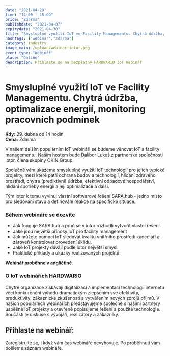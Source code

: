 ```yaml
---
date: "2021-04-29"
time: "14:00 - 15:00"
price: "Zdarma"
publishdate: "2021-04-07"
expirydate: "2021-04-30"
title: "Smysluplné využití IoT ve Facility Managementu. Chytrá údržba, optimalizace energií, monitoring pracovních podmínek"
hashtags: ["webinar","zdarma"]
category: industry
image_main: /upload/webinar-iotor.png
event_type: "Webinář"
place: "Online"
description: Přihlaste se na bezplatný HARDWARIO IoT Webinář
---
```


<div class = "row">
<div class = "col pr-30">

 <h1 class="font-weight-black font-36 font-md-46 pb-20 pb-md-30 font-md-lnh48">Smysluplné využití IoT ve Facility Managementu. Chytrá údržba, optimalizace energií, monitoring pracovních podmínek</h1>

<p>
<strong>Kdy:</strong> 29. dubna od 14 hodin<br/>
<strong>Cena:</strong> Zdarma</p>

<p>V našem dalším populárním IoT webináři se budeme věnovat IoT a facility managementu. Naším hostem bude Dalibor Lukeš z partnerské společnosti iotor, člena skupiny OKIN Group.</p> 

<p>Společně vám ukážeme smysluplné využití IoT technologií pro jejich typické projekty, mezi které patří ochrana budov a technologií, hlídání zdravého prostředí, chytrá (prediktivní) údržba, efektivní odpadové hospodářství, hlídání spotřeby energií a její optimalizace a další.</p>

<p>Tým iotor k tomu vyvinul vlastní softwarové řešení SARA.hub - jedno místo pro sledování stavu a definování reakce na specifické situace.</p>

<h3 class="font-weight-black font-22 font-md-28 pb-10 font-md-lnh32">Během webináře se dozvíte</h3>
<ul>
    <li class = "mb-0 pb-0">Jak funguje SARA.hub a proč se v iotor rozhodli vytvořit vlastní řešení.</li>
    <li class = "mb-0 pb-0">Jaké jsou největší přínosy IoT pro facility management</li>
    <li class = "mb-0 pb-0">Jak můžete pomocí IoT sledovat kvalitu vnitřního prostředí kanceláří a zároveň kontrolovat provedení úklidu.</li>
    <li class = "mb-0 pb-0">Jaké IoT projekty dávájí podle iotor největší smysl.</li> 
    <li class = "mb-0 pb-0">Praktické příklady a ukázky realizovaných projektů.</li> 
</ul>

<p><strong>Webinář proběhne v angličtině</strong>.</p>

<h3 class="font-weight-black font-22 font-md-28 pb-10 font-md-lnh32">O IoT webinářích HARDWARIO</h3>
<p>Chytré organizace získávají digitalizací a implementací technologií internetu věcí konkurenční výhodu dramatickým zlepšením své efektivity, produktivity, zákaznické zkušenosti a vytvářením nových zdrojů příjmů. V našich populárních webinářích představujeme společně s našimi partnery úspěšné IoT projekty a otevřeně popisujeme řešení a použité technologie. Součástí je diskuse s vývojáři, realizátory a zákazníky.</p>

</div>
<div class = "col-12 col-md-5">
<div class = "px-10 py-20 mb-20 shadow">
<h2 class = "font-weight-black font-24 font-md-24 mb-20">Přihlaste na webinář:</h2>
<script charset="utf-8" type="text/javascript" src="//js.hsforms.net/forms/shell.js"></script>
<script>
jQuery(window).scroll(function() {
if (!jQuery('.hbspt-form').length) {
hbspt.forms.create({
    portalId: "5453210",
    formId: "fee8aab9-080d-4278-983e-779e1fccaeab"
});
}
});
</script>
<p class = "font-14 font-lnh16">Zaregistrujte se, i když vám čas webináře nevyhovuje. Po proběhnutí vám pošleme záznam webináře.</p>
</div>
</div>
</div>
